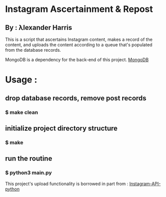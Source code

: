 # Instagram Ascertainment & Repost
## By : λlexander Harris

This is a script that ascertains Instagram content, makes a record of the content, and uploads the content according to a queue that's populated from the database records.

MongoDB is a dependency for the back-end of this project.
[MongoDB](https://github.com/mongodb/mongo)

# Usage :
## drop database records, remove post records
### $ make clean

## initialize project directory structure
### $ make

## run the routine
### $ python3 main.py

This project's upload functionality is borrowed in part from :
[Instagram-API-python](https://github.com/LevPasha/Instagram-API-python)
